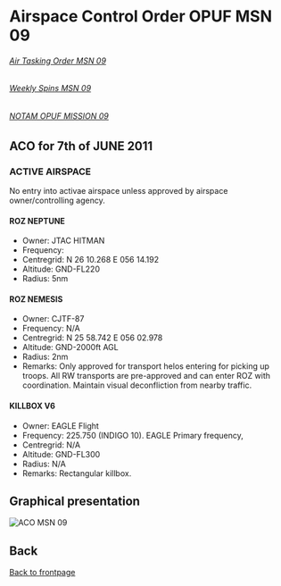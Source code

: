 # Airspace Control Order OPUF MSN 09 


###### [Air Tasking Order MSN 09](/OPUF-Brief/Docs/ATO/ATO_9.html)
###### [Weekly Spins MSN 09](/OPUF-Brief/Docs/SPINS_09.html)
###### [NOTAM OPUF MISSION 09](/OPUF-Brief/Docs/NOTAM/NOTAM_09.html)


## ACO for 7th of JUNE 2011

### ACTIVE AIRSPACE 
No entry into activae airspace unless approved by airspace owner/controlling agency.

#### ROZ NEPTUNE <br>
* Owner: JTAC HITMAN
* Frequency: 
* Centregrid: N 26 10.268 E 056 14.192
* Altitude: GND-FL220
* Radius: 5nm

#### ROZ NEMESIS <br>
* Owner: CJTF-87
* Frequency: N/A
* Centregrid: N 25 58.742 E 056 02.978
* Altitude: GND-2000ft AGL
* Radius: 2nm
* Remarks: Only approved for transport helos entering for picking up troops. All RW transports are pre-approved and can enter ROZ with coordination. Maintain visual deconfliction from nearby traffic.

#### KILLBOX V6 <br>
* Owner: EAGLE Flight
* Frequency: 225.750 (INDIGO 10). EAGLE Primary frequency,
* Centregrid: N/A
* Altitude: GND-FL300
* Radius: N/A
* Remarks: Rectangular killbox.


## Graphical presentation
![ACO MSN 09](/OPUF-Brief/Images/ACO_09.PNG)





## Back
[Back to frontpage](https://132nd-vwing.github.io/OPUF-Brief/)